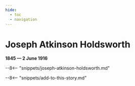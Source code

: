 ```yaml
---
hide:
  - toc
  - navigation 
---
```


# Joseph Atkinson Holdsworth

**1845 — 2 June 1916**

--8<-- "snippets/joseph-atkinson-holdsworth.md"

--8<-- "snippets/add-to-this-story.md"
